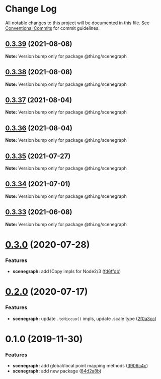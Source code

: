 # Change Log

All notable changes to this project will be documented in this file.
See [Conventional Commits](https://conventionalcommits.org) for commit guidelines.

## [0.3.39](https://github.com/thi-ng/umbrella/compare/@thi.ng/scenegraph@0.3.38...@thi.ng/scenegraph@0.3.39) (2021-08-08)

**Note:** Version bump only for package @thi.ng/scenegraph





## [0.3.38](https://github.com/thi-ng/umbrella/compare/@thi.ng/scenegraph@0.3.37...@thi.ng/scenegraph@0.3.38) (2021-08-08)

**Note:** Version bump only for package @thi.ng/scenegraph





## [0.3.37](https://github.com/thi-ng/umbrella/compare/@thi.ng/scenegraph@0.3.36...@thi.ng/scenegraph@0.3.37) (2021-08-04)

**Note:** Version bump only for package @thi.ng/scenegraph





## [0.3.36](https://github.com/thi-ng/umbrella/compare/@thi.ng/scenegraph@0.3.35...@thi.ng/scenegraph@0.3.36) (2021-08-04)

**Note:** Version bump only for package @thi.ng/scenegraph





## [0.3.35](https://github.com/thi-ng/umbrella/compare/@thi.ng/scenegraph@0.3.34...@thi.ng/scenegraph@0.3.35) (2021-07-27)

**Note:** Version bump only for package @thi.ng/scenegraph





## [0.3.34](https://github.com/thi-ng/umbrella/compare/@thi.ng/scenegraph@0.3.33...@thi.ng/scenegraph@0.3.34) (2021-07-01)

**Note:** Version bump only for package @thi.ng/scenegraph





## [0.3.33](https://github.com/thi-ng/umbrella/compare/@thi.ng/scenegraph@0.3.32...@thi.ng/scenegraph@0.3.33) (2021-06-08)

**Note:** Version bump only for package @thi.ng/scenegraph





# [0.3.0](https://github.com/thi-ng/umbrella/compare/@thi.ng/scenegraph@0.2.1...@thi.ng/scenegraph@0.3.0) (2020-07-28)


### Features

* **scenegraph:** add ICopy impls for Node2/3 ([fd6ffdb](https://github.com/thi-ng/umbrella/commit/fd6ffdb531886e53711de77c2df00c447ea65448))





# [0.2.0](https://github.com/thi-ng/umbrella/compare/@thi.ng/scenegraph@0.1.27...@thi.ng/scenegraph@0.2.0) (2020-07-17)


### Features

* **scenegraph:** update `.toHiccuo()` impls, update .scale type ([2f0a3cc](https://github.com/thi-ng/umbrella/commit/2f0a3cc6286bf8492c74c4497f13fe300980c353))





# 0.1.0 (2019-11-30)

### Features

* **scenegraph:** add global/local point mapping methods ([3906c4c](https://github.com/thi-ng/umbrella/commit/3906c4c68c541aa84bc407235c3fe3fdf3e2debe))
* **scenegraph:** add new package ([84d2a8b](https://github.com/thi-ng/umbrella/commit/84d2a8b96aeb7e8dd119be4fbc0c8c8277dc1990))
